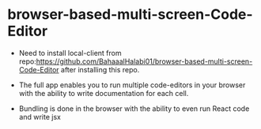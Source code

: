 # browser-based-multi-screen-Code-Editor

- Need to install local-client from repo:https://github.com/BahaaalHalabi01/browser-based-multi-screen-Code-Editor after installing this repo.

- The full app enables you to run multiple code-editors in your browser with the ability to write documentation for each cell.
- Bundling is done in the browser with the ability to even run React code and write jsx
